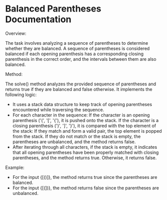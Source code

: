 # Balanced Parentheses Documentation

Overview:

The task involves analyzing a sequence of parentheses to determine whether they are balanced. A sequence of parentheses is considered balanced if each opening parenthesis has a corresponding closing parenthesis in the correct order, and the intervals between them are also balanced.

Method:

The solve() method analyzes the provided sequence of parentheses and returns true if they are balanced and false otherwise. It implements the following logic:

* It uses a stack data structure to keep track of opening parentheses encountered while traversing the sequence.
* For each character in the sequence:
    If the character is an opening parenthesis ('(', '[', '{'), it is pushed onto the stack.
    If the character is a closing parenthesis (')', ']', '}'), it is compared with the top element of the stack:
        If they match and form a valid pair, the top element is popped from the stack.
        If they do not match or the stack is empty, the parentheses are unbalanced, and the method returns false.
* After iterating through all characters, if the stack is empty, it indicates that all opening parentheses have been properly matched with closing parentheses, and the method returns true. Otherwise, it returns false.

Example:

* For the input {[()]}, the method returns true since the parentheses are balanced.
* For the input {[(])}, the method returns false since the parentheses are unbalanced.
